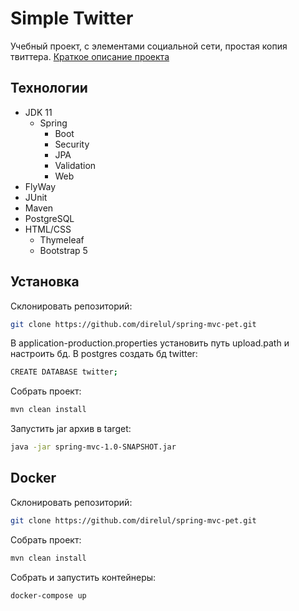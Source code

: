 # Simple Twitter

Учебный проект, с элементами социальной сети, простая копия твиттера.
[Краткое описание проекта](https://github.com/direlul/spring-mvc/blob/main/readme/description)


## Технологии
- JDK 11
    - Spring
      - Boot
      - Security
      - JPA
      - Validation
      - Web
- FlyWay
- JUnit
- Maven
- PostgreSQL
- HTML/CSS
    - Thymeleaf
    - Bootstrap 5

## Установка

Склонировать репозиторий:
```sh
git clone https://github.com/direlul/spring-mvc-pet.git
```
В application-production.properties установить путь upload.path и настроить бд.
В postgres создать бд twitter:
```sh
CREATE DATABASE twitter;
```
Собрать проект:

```sh
mvn clean install
```

Запустить jar архив в target:
```sh
java -jar spring-mvc-1.0-SNAPSHOT.jar
```
## Docker

Склонировать репозиторий:
```sh
git clone https://github.com/direlul/spring-mvc-pet.git
```
Собрать проект:

```sh
mvn clean install
```
Собрать и запустить контейнеры:
```sh
docker-compose up
```
